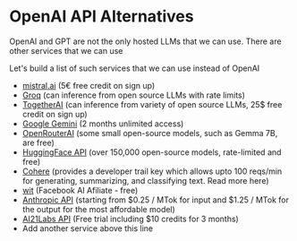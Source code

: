 # OpenAI API Alternatives
OpenAI and GPT are not the only hosted LLMs that we can use. There are other services that we can use

Let's build a list of such services that we can use instead of OpenAI

* [mistral.ai](https://mistral.ai/) (5€ free credit on sign up)
* [Groq](https://console.groq.com/) (can inference from open source LLMs with rate limits)
* [TogetherAI](https://api.together.ai/) (can inference from variety of open source LLMs, 25$ free credit on sign up)
* [Google Gemini](https://ai.google.dev/gemini-api/docs/get-started/tutorial?lang=python) (2 months unlimited access)
* [OpenRouterAI](https://openrouter.ai/) (some small open-source models, such as Gemma 7B, are free)
* [HuggingFace API](https://huggingface.co/docs/api-inference/index) (over 150,000 open-source models, rate-limited and free)
* [Cohere](https://cohere.com/) (provides a developer trail key which allows upto 100 reqs/min for generating, summarizing, and classifying text. Read more here)
* [wit](https://wit.ai/) (Facebook AI Afiliate - free)
* [Anthropic API](https://www.anthropic.com/pricing#anthropic-api) (starting from $0.25 / MTok for input and $1.25 / MTok for the output for the most affordable model)
* [AI21Labs API](https://www.ai21.com/pricing#foundation-models) (Free trial including $10 credits for 3 months)
* Add another service above this line
